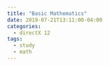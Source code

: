 ```yaml
---
title: "Basic Mathematics"
date: 2019-07-21T13:11:00-04:00
categories:
  - directX 12
tags:
  - study
  - math
---
```

